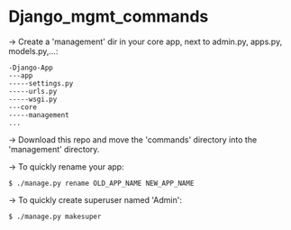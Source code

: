 # Django_mgmt_commands

-> Create a 'management' dir in your core app, next to admin.py, apps.py, models.py,...:
  ```
  -Django-App
  ---app
  -----settings.py
  -----urls.py
  -----wsgi.py
  ---core
  -----management
  ...
  ```

-> Download this repo and move the 'commands' directory into the 'management' directory.

-> To quickly rename your app:
 ```
 $ ./manage.py rename OLD_APP_NAME NEW_APP_NAME
 ```
 
 -> To quickly create superuser named 'Admin':
 ```
 $ ./manage.py makesuper
 ```
